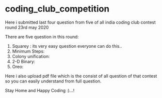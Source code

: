 # coding_club_competition
Here i submitted last four question from five of all india coding club contest round 23rd may 2020

There are five question in this round:
1) Squarey : its very easy question everyone can do this..
2) Minimum Steps:
3) Colony unification:
4) 2-D Binary:
5) Oreo:

Here i also upload pdf file which is the consist of all question of that contest so you can easily understand from full question.

Stay Home and Happy Coding :)...!
